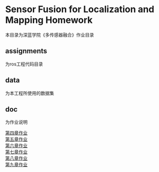 <!--
 * @Author your name
 * @Date 2021-05-23 12:25:22
 * @LastEditTime 2021-10-24 12:07:56
 * @LastEditors your name
 * @Description In User Settings Edit
 * @FilePath /workspace/README.md
-->
# Sensor Fusion for Localization and Mapping Homework

本目录为深蓝学院《多传感器融合》作业目录

## assignments
为ros工程代码目录

## data
为本工程所使用的数据集

## doc
为作业说明

[第四章作业](./doc/L4_hw/README.md)  
[第五章作业](./doc/L5_hw/README.md)  
[第六章作业](./doc/L6_hw/README.md)  
[第七章作业](./doc/L7_hw/README.md)  
[第八章作业](./doc/L8_hw/README.md)  
[第九章作业](./doc/L9_hw/README.md)  
